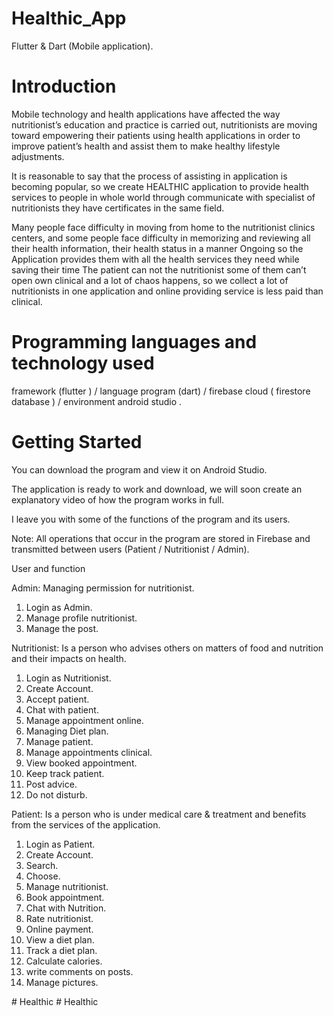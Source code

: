 # Healthic_App

Flutter & Dart (Mobile application).

# Introduction 

Mobile technology and health applications have affected the way nutritionist’s education and practice is carried out, nutritionists are moving toward empowering their patients using health applications in order to improve patient’s health and assist them to make healthy lifestyle adjustments.

It is reasonable to say that the process of assisting in application is becoming popular, so we create HEALTHIC application to provide health services to people in whole world through communicate with specialist of nutritionists they have certificates in the same field.

Many people face difficulty in moving from home to the nutritionist clinics centers, and some people face difficulty in memorizing and reviewing all their health information, their health status in a manner Ongoing so the Application provides them with all the health services they need while saving their time
The patient can not the nutritionist some of them can’t open own clinical and a lot of chaos happens, so we collect a lot of nutritionists in one application and online providing service is less paid than clinical.


# Programming languages and technology used

framework (flutter ) / language program (dart) / firebase cloud ( firestore database ) / environment android studio  .

# Getting Started

You can download the program and view it on Android Studio.

The application is ready to work and download, we will soon create an explanatory video of how the program works in full.

I leave you with some of the functions of the program and its users.

Note: All operations that occur in the program are stored in Firebase and transmitted between users (Patient / Nutritionist / Admin).

User and function 

Admin: Managing permission for nutritionist. 
1.	Login as Admin.
2.	Manage profile nutritionist. 
3.	Manage the post. 
 
Nutritionist: Is a person who advises others on matters of food and nutrition and their impacts on health. 
1.	Login as Nutritionist.
2.	Create Account.
3.	Accept patient.
4.	Chat with patient.
5.	Manage appointment online.
6.	Managing Diet plan.
7.	Manage patient.
8.	Manage appointments clinical.
9.	View booked appointment.
10.	Keep track patient.
11.	Post advice.
12.	Do not disturb.

Patient: Is a person who is under medical care & treatment and benefits from the services of the application.

1.	Login as Patient.
2.	Create Account.
3.	Search.
4.	Choose.
5.	Manage nutritionist.
6.	Book appointment.
7.	Chat with Nutrition.
8.	Rate nutritionist.
9.	Online payment.
10.	View a diet plan.
11.	Track a diet plan.
12.	Calculate calories.
13.	write comments on posts.
14.	Manage pictures.

#   H e a l t h i c  
 #   H e a l t h i c  
 